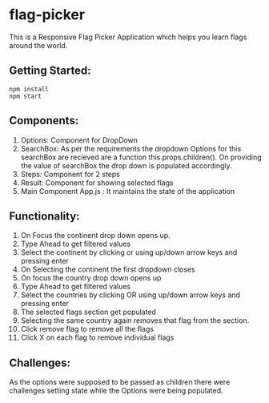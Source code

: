 # flag-picker
This is a Responsive Flag Picker Application which helps you learn flags around the world.

## Getting Started:  
```
npm install
npm start
```

## Components:
1) Options: Component for DropDown
2) SearchBox: As per the requirements the dropdown Options for this searchBox are recieved are a function this.props.children(). On providing the value of searchBox the drop down is populated accordingly.
3) Steps: Component for 2 steps
4) Result: Component for showing selected flags
5) Main Component App.js : It maintains the state of the application

## Functionality:
1) On Focus the continent drop down opens up.
2) Type Ahead to get filtered values
3) Select the continent by clicking or using up/down arrow keys and pressing enter
4) On Selecting the continent the first dropdown closes
5) On focus the country drop down opens up
6) Type Ahead to get filtered values
7) Select the countries by clicking OR using up/down arrow keys and pressing enter
8) The selected flags section get populated
9) Selecting the same country again removes that flag from the section.
10) Click remove flag to remove all the flags
11) Click X on each flag to remove individual flags


## Challenges:
As the options were supposed to be passed as children there were challenges setting state while the Options were being populated.
